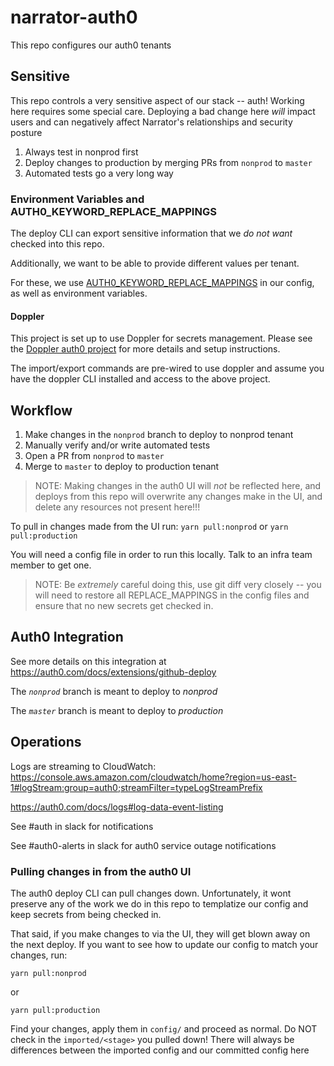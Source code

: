 # narrator-auth0

This repo configures our auth0 tenants

## Sensitive

This repo controls a very sensitive aspect of our stack -- auth! Working here requires some special care. Deploying a bad change here _will_ impact users and can negatively affect Narrator's relationships and security posture

1. Always test in nonprod first
2. Deploy changes to production by merging PRs from `nonprod` to `master`
3. Automated tests go a very long way

### Environment Variables and AUTH0_KEYWORD_REPLACE_MAPPINGS

The deploy CLI can export sensitive information that we _do not want_ checked into this repo.

Additionally, we want to be able to provide different values per tenant.

For these, we use [AUTH0_KEYWORD_REPLACE_MAPPINGS](https://github.com/auth0/auth0-deploy-cli/blob/master/examples/directory/README.md#environment-variables-and-auth0_keyword_replace_mappings) in our config, as well as environment variables.

#### Doppler

This project is set up to use Doppler for secrets management. Please see the [Doppler auth0 project](https://dashboard.doppler.com/workplace/902e00ae71bccbb97cc7/projects/auth0) for more details and setup instructions.

The import/export commands are pre-wired to use doppler and assume you have the doppler CLI installed and access to the above project.

## Workflow

1. Make changes in the `nonprod` branch to deploy to nonprod tenant
2. Manually verify and/or write automated tests
3. Open a PR from `nonprod` to `master`
4. Merge to `master` to deploy to production tenant

> NOTE: Making changes in the auth0 UI will _not_ be reflected here, and deploys from this repo will overwrite any changes make in the UI, and delete any resources not present here!!!

To pull in changes made from the UI run: `yarn pull:nonprod` or `yarn pull:production`

You will need a config file in order to run this locally. Talk to an infra team member to get one.

> NOTE: Be _extremely_ careful doing this, use git diff very closely -- you will need to restore all REPLACE_MAPPINGS in the config files and ensure that no new secrets get checked in.

## Auth0 Integration

See more details on this integration at https://auth0.com/docs/extensions/github-deploy

The _`nonprod`_ branch is meant to deploy to _nonprod_

The _`master`_ branch is meant to deploy to _production_

## Operations

Logs are streaming to CloudWatch: https://console.aws.amazon.com/cloudwatch/home?region=us-east-1#logStream:group=auth0;streamFilter=typeLogStreamPrefix

https://auth0.com/docs/logs#log-data-event-listing

See #auth in slack for notifications

See #auth0-alerts in slack for auth0 service outage notifications

### Pulling changes in from the auth0 UI

The auth0 deploy CLI can pull changes down. Unfortunately, it wont preserve any of the work we do in this repo to templatize our config and keep secrets from being checked in.

That said, if you make changes to via the UI, they will get blown away on the next deploy. If you want to see how to update our config to match your changes, run:

```
yarn pull:nonprod
```

or

```
yarn pull:production
```

Find your changes, apply them in `config/` and proceed as normal. Do NOT check in the `imported/<stage>` you pulled down! There will always be differences between the imported config and our committed config here
